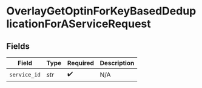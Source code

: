 # OverlayGetOptinForKeyBasedDeduplicationForAServiceRequest


## Fields

| Field              | Type               | Required           | Description        |
| ------------------ | ------------------ | ------------------ | ------------------ |
| `service_id`       | *str*              | :heavy_check_mark: | N/A                |